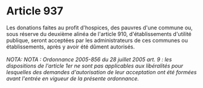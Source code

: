 # Article 937

Les donations faites au profit d'hospices, des pauvres d'une commune ou, sous réserve du deuxième alinéa de l'article 910, d'établissements d'utilité publique, seront acceptées par les administrateurs de ces communes ou établissements, après y avoir été dûment autorisés.<br/><br/><i>NOTA:   NOTA : Ordonnance 2005-856 du 28 juillet 2005 art. 9 : les dispositions de l'article 1er ne sont pas applicables aux libéralités pour lesquelles des demandes d'autorisation de leur acceptation ont été formées avant l'entrée en vigueur de la présente ordonnance.</i>